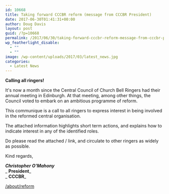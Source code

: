 ```yaml
---
id: 10668
title: Taking forward CCCBR reform (message from CCCBR President)
date: 2017-06-30T01:41:31+00:00
author: Doug Davis
layout: post
guid: /?p=10668
permalink: /2017/06/30/taking-forward-cccbr-reform-message-from-cccbr-president/
wp_featherlight_disable:
  - ""
  - ""
image: /wp-content/uploads/2017/03/latest_news.jpg
categories:
  - Latest News
---
```

<p style="text-align: left;">
  <strong>Calling all ringers!</strong>
</p>

It&apos;s now a month since the Central Council of Church Bell Ringers had their annual meeting in Edinburgh. At that meeting, among other things, the Council voted to embark on an ambitious programme of reform.

This communique is a call to all ringers to express interest in being involved in the reformed central organisation.

The attached information highlights short term actions, and explains how to indicate interest in any of the identified roles.

Do please read the attached / link, and circulate to other ringers as widely as possible.

Kind regards,

_**Christopher O&apos;Mahony**_  
_ **President**_  
_ **CCCBR**_

<a href="/about/reform" rel="noopener">/about/reform</a>
